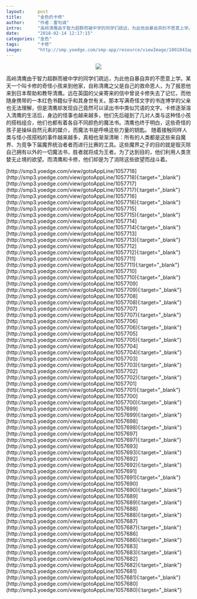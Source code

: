 ```yaml
---
layout:     post
title:      "金色的卡修"
author:     "作者：雷句诚"
intro:      "高岭清鹰由于智力超群而被中学的同学们疏远，为此他自暴自弃的不愿意上学。某天一个叫卡修的奇怪小孩来到他家，自称清鹰之父是自己的救命恩人，为了报恩他来到日本帮助和教导清鹰。远在英国的父亲寄来的信中曾说卡修失去了记忆，而他随身携带的一本红色书籍似乎和其身世有关。那本写满奇怪文字的书连博学的父亲也无法理解，但是清鹰却发现自己竟然可以读出书中类似咒语的文字。卡修逐渐溶入清鹰的生活后，身边的怪事也越来越多，他们先后碰到了几对人类与这种怪小孩的搭档组合，他们也都有着各自不同颜色的魔法书。清鹰也终于明白，这些奇怪的孩子是操纵自然元素的媒介，而魔法书是呼唤这些力量的钥匙。 随着接触同样人类与怪小孩搭档的事件越来越多，真相也渐渐清晰：所有的人类都是这些来自魔界、为竞争下届魔界统治者者而进行比赛的工具。这些魔界之子的目的就是毁灭除自己拥有以外的一切魔法书，胜者就将成为王者。为了达到目的，他们利用人类贪婪无止境的欲望。而清鹰和卡修，他们却是为了消除这些欲望而战斗着。"
date:       "2018-02-14 12:17:15"
categories: "金色"
tags:       "卡修"
image:      "http://smp.yoedge.com/smp-app/resource/viewImage/1001843appline.png"
---
```

<div style="text-align: center">
<p><img src="http://smp.yoedge.com/smp-app/resource/viewImage/1001843appline.png"/></p>
</div>
<p class="post-meta">
<span>高岭清鹰由于智力超群而被中学的同学们疏远，为此他自暴自弃的不愿意上学。某天一个叫卡修的奇怪小孩来到他家，自称清鹰之父是自己的救命恩人，为了报恩他来到日本帮助和教导清鹰。远在英国的父亲寄来的信中曾说卡修失去了记忆，而他随身携带的一本红色书籍似乎和其身世有关。那本写满奇怪文字的书连博学的父亲也无法理解，但是清鹰却发现自己竟然可以读出书中类似咒语的文字。卡修逐渐溶入清鹰的生活后，身边的怪事也越来越多，他们先后碰到了几对人类与这种怪小孩的搭档组合，他们也都有着各自不同颜色的魔法书。清鹰也终于明白，这些奇怪的孩子是操纵自然元素的媒介，而魔法书是呼唤这些力量的钥匙。 随着接触同样人类与怪小孩搭档的事件越来越多，真相也渐渐清晰：所有的人类都是这些来自魔界、为竞争下届魔界统治者者而进行比赛的工具。这些魔界之子的目的就是毁灭除自己拥有以外的一切魔法书，胜者就将成为王者。为了达到目的，他们利用人类贪婪无止境的欲望。而清鹰和卡修，他们却是为了消除这些欲望而战斗着。</span>
</p>
[http://smp3.yoedge.com/view/gotoAppLine/1057718](http://smp3.yoedge.com/view/gotoAppLine/1057718){:target="_blank"}
[http://smp3.yoedge.com/view/gotoAppLine/1057717](http://smp3.yoedge.com/view/gotoAppLine/1057717){:target="_blank"}
[http://smp3.yoedge.com/view/gotoAppLine/1057716](http://smp3.yoedge.com/view/gotoAppLine/1057716){:target="_blank"}
[http://smp3.yoedge.com/view/gotoAppLine/1057715](http://smp3.yoedge.com/view/gotoAppLine/1057715){:target="_blank"}
[http://smp3.yoedge.com/view/gotoAppLine/1057714](http://smp3.yoedge.com/view/gotoAppLine/1057714){:target="_blank"}
[http://smp3.yoedge.com/view/gotoAppLine/1057713](http://smp3.yoedge.com/view/gotoAppLine/1057713){:target="_blank"}
[http://smp3.yoedge.com/view/gotoAppLine/1057712](http://smp3.yoedge.com/view/gotoAppLine/1057712){:target="_blank"}
[http://smp3.yoedge.com/view/gotoAppLine/1057711](http://smp3.yoedge.com/view/gotoAppLine/1057711){:target="_blank"}
[http://smp3.yoedge.com/view/gotoAppLine/1057710](http://smp3.yoedge.com/view/gotoAppLine/1057710){:target="_blank"}
[http://smp3.yoedge.com/view/gotoAppLine/1057709](http://smp3.yoedge.com/view/gotoAppLine/1057709){:target="_blank"}
[http://smp3.yoedge.com/view/gotoAppLine/1057708](http://smp3.yoedge.com/view/gotoAppLine/1057708){:target="_blank"}
[http://smp3.yoedge.com/view/gotoAppLine/1057707](http://smp3.yoedge.com/view/gotoAppLine/1057707){:target="_blank"}
[http://smp3.yoedge.com/view/gotoAppLine/1057706](http://smp3.yoedge.com/view/gotoAppLine/1057706){:target="_blank"}
[http://smp3.yoedge.com/view/gotoAppLine/1057705](http://smp3.yoedge.com/view/gotoAppLine/1057705){:target="_blank"}
[http://smp3.yoedge.com/view/gotoAppLine/1057704](http://smp3.yoedge.com/view/gotoAppLine/1057704){:target="_blank"}
[http://smp3.yoedge.com/view/gotoAppLine/1057703](http://smp3.yoedge.com/view/gotoAppLine/1057703){:target="_blank"}
[http://smp3.yoedge.com/view/gotoAppLine/1057702](http://smp3.yoedge.com/view/gotoAppLine/1057702){:target="_blank"}
[http://smp3.yoedge.com/view/gotoAppLine/1057701](http://smp3.yoedge.com/view/gotoAppLine/1057701){:target="_blank"}
[http://smp3.yoedge.com/view/gotoAppLine/1057700](http://smp3.yoedge.com/view/gotoAppLine/1057700){:target="_blank"}
[http://smp3.yoedge.com/view/gotoAppLine/1057699](http://smp3.yoedge.com/view/gotoAppLine/1057699){:target="_blank"}
[http://smp3.yoedge.com/view/gotoAppLine/1057698](http://smp3.yoedge.com/view/gotoAppLine/1057698){:target="_blank"}
[http://smp3.yoedge.com/view/gotoAppLine/1057697](http://smp3.yoedge.com/view/gotoAppLine/1057697){:target="_blank"}
[http://smp3.yoedge.com/view/gotoAppLine/1057693](http://smp3.yoedge.com/view/gotoAppLine/1057693){:target="_blank"}
[http://smp3.yoedge.com/view/gotoAppLine/1057692](http://smp3.yoedge.com/view/gotoAppLine/1057692){:target="_blank"}
[http://smp3.yoedge.com/view/gotoAppLine/1057691](http://smp3.yoedge.com/view/gotoAppLine/1057691){:target="_blank"}
[http://smp3.yoedge.com/view/gotoAppLine/1057690](http://smp3.yoedge.com/view/gotoAppLine/1057690){:target="_blank"}
[http://smp3.yoedge.com/view/gotoAppLine/1057689](http://smp3.yoedge.com/view/gotoAppLine/1057689){:target="_blank"}
[http://smp3.yoedge.com/view/gotoAppLine/1057688](http://smp3.yoedge.com/view/gotoAppLine/1057688){:target="_blank"}
[http://smp3.yoedge.com/view/gotoAppLine/1057687](http://smp3.yoedge.com/view/gotoAppLine/1057687){:target="_blank"}
[http://smp3.yoedge.com/view/gotoAppLine/1057686](http://smp3.yoedge.com/view/gotoAppLine/1057686){:target="_blank"}
[http://smp3.yoedge.com/view/gotoAppLine/1057683](http://smp3.yoedge.com/view/gotoAppLine/1057683){:target="_blank"}
[http://smp3.yoedge.com/view/gotoAppLine/1057682](http://smp3.yoedge.com/view/gotoAppLine/1057682){:target="_blank"}
[http://smp3.yoedge.com/view/gotoAppLine/1057681](http://smp3.yoedge.com/view/gotoAppLine/1057681){:target="_blank"}
[http://smp3.yoedge.com/view/gotoAppLine/1057680](http://smp3.yoedge.com/view/gotoAppLine/1057680){:target="_blank"}


